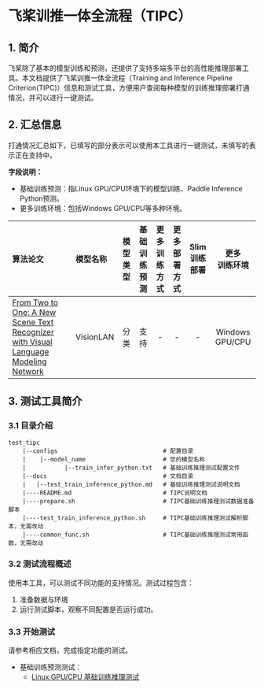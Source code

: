 
# 飞桨训推一体全流程（TIPC）

## 1. 简介

飞桨除了基本的模型训练和预测，还提供了支持多端多平台的高性能推理部署工具。本文档提供了飞桨训推一体全流程（Training and Inference Pipeline Criterion(TIPC)）信息和测试工具，方便用户查阅每种模型的训练推理部署打通情况，并可以进行一键测试。

## 2. 汇总信息

打通情况汇总如下，已填写的部分表示可以使用本工具进行一键测试，未填写的表示正在支持中。

**字段说明：**
- 基础训练预测：指Linux GPU/CPU环境下的模型训练、Paddle Inference Python预测。
- 更多训练环境：包括Windows GPU/CPU等多种环境。


| 算法论文 | 模型名称 | 模型类型 | 基础<br>训练预测 | 更多<br>训练方式 | 更多<br>部署方式 | Slim<br>训练部署 |  更多<br>训练环境  |
| :--- | :--- |  :----:  | :--------: |  :----:  |   :----:  |   :----:  |   :----:  |
| [From Two to One: A New Scene Text Recognizer with Visual Language Modeling Network](https://ieeexplore.ieee.org/document/9711299) | VisionLAN |  分类  | 支持 | - | -| - | Windows GPU/CPU |


## 3. 测试工具简介

### 3.1 目录介绍

```
test_tipc
    |--configs                              # 配置目录
    |    |--model_name                      # 您的模型名称
    |           |--train_infer_python.txt   # 基础训练推理测试配置文件
    |--docs                                 # 文档目录
    |   |--test_train_inference_python.md   # 基础训练推理测试说明文档
    |----README.md                          # TIPC说明文档
    |----prepare.sh                         # TIPC基础训练推理测试数据准备脚本
    |----test_train_inference_python.sh     # TIPC基础训练推理测试解析脚本，无需改动
    |----common_func.sh                     # TIPC基础训练推理测试常用函数，无需改动
```

### 3.2 测试流程概述

使用本工具，可以测试不同功能的支持情况。测试过程包含：

1. 准备数据与环境
2. 运行测试脚本，观察不同配置是否运行成功。

<a name="3.3"></a>
### 3.3 开始测试

请参考相应文档，完成指定功能的测试。

- 基础训练预测测试：
    - [Linux GPU/CPU 基础训练推理测试](docs/test_train_inference_python.md)
    